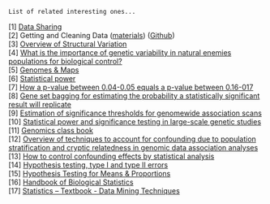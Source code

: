 ```
List of related interesting ones...
```
[1] <a href="https://github.com/ashumeow/datasharing">Data Sharing</a><br>
[2] Getting and Cleaning Data (<a href="https://rstudio-pubs-static.s3.amazonaws.com/16676_34e4e52b82434a819fbdbe5e5684f064.html">materials</a>) 
(<a href="https://github.com/ashumeow/GettingAndCleaningData">Github</a>)<br>
[3] <a href="http://www.ncbi.nlm.nih.gov/dbvar/content/overview/">Overview of Structural Variation</a><br>
[4] <a href="http://www.researchgate.net/post/What_is_the_importance_of_genetic_variability_in_natural_enemies_populations_for_biological_control">What is the importance of genetic variability in natural enemies populations for biological control?</a><br>
[5] <a href="http://www.ncbi.nlm.nih.gov/guide/genomes-maps/">Genomes & Maps</a><br>
[6] <a href="https://en.wikipedia.org/wiki/Statistical_power">Statistical power</a><br>
[7] <a href="http://daniellakens.blogspot.in/2015/03/how-p-value-between-004-005-equals-p.html">How a p-value between 0.04-0.05 equals a p-value between 0.16-017</a><br>
[8] <a href="http://www.biomedcentral.com/1471-2105/14/360">Gene set bagging for estimating the probability a statistically significant result will replicate</a><br>
[9] <a href="http://www.ncbi.nlm.nih.gov/pmc/articles/PMC2573032/">Estimation of significance thresholds for genomewide association scans</a><br>
[10] <a href="http://www.nature.com/nrg/journal/v15/n5/full/nrg3706.html">Statistical power and significance testing in large-scale genetic studies</a><br>
[11] <a href="https://github.com/ashumeow/book">Genomics class book</a><br>
[12] <a href="http://www.ncbi.nlm.nih.gov/pmc/articles/PMC3183892/">Overview of techniques to account for confounding due to population stratification and cryptic relatedness in genomic data association analyses</a><br>
[13] <a href="http://www.ncbi.nlm.nih.gov/pmc/articles/PMC4017459/">How to control confounding effects by statistical analysis</a><br>
[14] <a href="http://www.ncbi.nlm.nih.gov/pmc/articles/PMC2996198/">Hypothesis testing, type I and type II errors</a><br>
[15] <a href="http://sphweb.bumc.bu.edu/otlt/MPH-Modules/BS/BS704_HypothesisTest-Means-Proportions/">Hypothesis Testing for Means & Proportions</a><br>
[16] <a href="http://www.biostathandbook.com/">Handbook of Biological Statistics</a><br>
[17] <a href="http://documents.software.dell.com/Statistics/Textbook/Data-Mining-Techniques">Statistics – Textbook - Data Mining Techniques</a><br>
